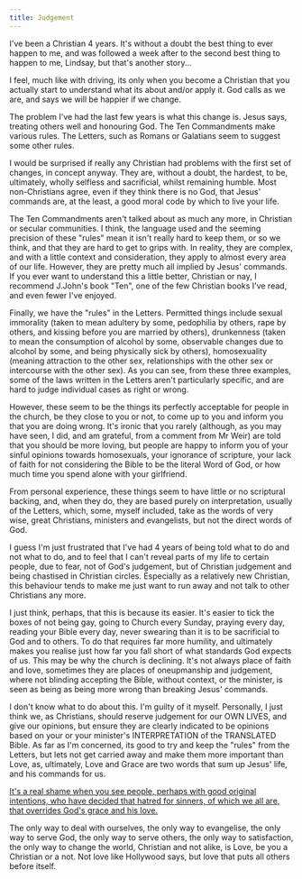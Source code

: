 ```yaml
---
title: Judgement
---
```

I've been a Christian 4 years. It's without a doubt the best thing to ever happen to me, and was followed a week after to the second best thing to happen to me, Lindsay, but that's another story...

I feel, much like with driving, its only when you become a Christian that you actually start to understand what its about and/or apply it. God calls as we are, and says we will be happier if we change.

The problem I've had the last few years is what this change is. Jesus says, treating others well and honouring God. The Ten Commandments make various rules. The Letters, such as Romans or Galatians seem to suggest some other rules.

I would be surprised if really any Christian had problems with the first set of changes, in concept anyway. They are, without a doubt, the hardest, to be, ultimately, wholly selfless and sacrificial, whilst remaining humble. Most non-Christians agree, even if they think there is no God, that Jesus' commands are, at the least, a good moral code by which to live your life.

The Ten Commandments aren't talked about as much any more, in Christian or secular communities. I think, the language used and the seeming precision of these "rules" mean it isn't really hard to keep them, or so we think, and that they are hard to get to grips with. In reality, they are complex, and with a little context and consideration, they apply to almost every area of our life. However, they are pretty much all implied by Jesus' commands. If you ever want to understand this a little better, Christian or nay, I recommend J.John's book "Ten", one of the few Christian books I've read, and even fewer I've enjoyed.

Finally, we have the "rules" in the Letters. Permitted things include sexual immorality (taken to mean adultery by some, pedophilia by others, rape by others, and kissing before you are married by others), drunkenness (taken to mean the consumption of alcohol by some, observable changes due to alcohol by some, and being physically sick by others), homosexuality (meaning attraction to the other sex, relationships with the other sex or intercourse with the other sex). As you can see, from these three examples, some of the laws written in the Letters aren't particularly specific, and are hard to judge individual cases as right or wrong.

However, these seem to be the things its perfectly acceptable for people in the church, be they close to you or not, to come up to you and inform you that you are doing wrong. It's ironic that you rarely (although, as you may have seen, I did, and am grateful, from a comment from Mr Weir) are told that you should be more loving, but people are happy to inform you of your sinful opinions towards homosexuals, your ignorance of scripture, your lack of faith for not considering the Bible to be the literal Word of God, or how much time you spend alone with your girlfriend.

From personal experience, these things seem to have little or no scriptural backing, and, when they do, they are based purely on interpretation, usually of the Letters, which, some, myself included, take as the words of very wise, great Christians, ministers and evangelists, but not the direct words of God.

I guess I'm just frustrated that I've had 4 years of being told what to do and not what to do, and to feel that I can't reveal parts of my life to certain people, due to fear, not of God's judgement, but of Christian judgement and being chastised in Christian circles. Especially as a relatively new Christian, this behaviour tends to make me just want to run away and not talk to other Christians any more.

I just think, perhaps, that this is because its easier. It's easier to tick the boxes of not being gay, going to Church every Sunday, praying every day, reading your Bible every day, never swearing than it is to be sacrificial to God and to others. To do that requires far more humility, and ultimately makes you realise just how far you fall short of what standards God expects of us. This may be why the church is declining. It's not always place of faith and love, sometimes they are places of oneupmanship and judgement, where not blinding accepting the Bible, without context, or the minister, is seen as being as being more wrong than breaking Jesus' commands.

I don't know what to do about this. I'm guilty of it myself. Personally, I just think we, as Christians, should reserve judgement for our OWN LIVES, and give our opinions, but ensure they are clearly indicated to be opinions based on your or your minister's INTERPRETATION of the TRANSLATED Bible. As far as I'm concerned, its good to try and keep the "rules" from the Letters, but lets not get carried away and make them more important than Love, as, ultimately, Love and Grace are two words that sum up Jesus' life, and his commands for us.

[It's a real shame when you see people, perhaps with good original intentions, who have decided that hatred for sinners, of which we all are, that overrides God's grace and his love. ](http://en.wikipedia.org/wiki/Westboro_Baptist_Church)

The only way to deal with ourselves, the only way to evangelise, the only way to serve God, the only way to serve others, the only way to satisfaction, the only way to change the world, Christian and not alike, is Love, be you a Christian or a not. Not love like Hollywood says, but love that puts all others before itself.
